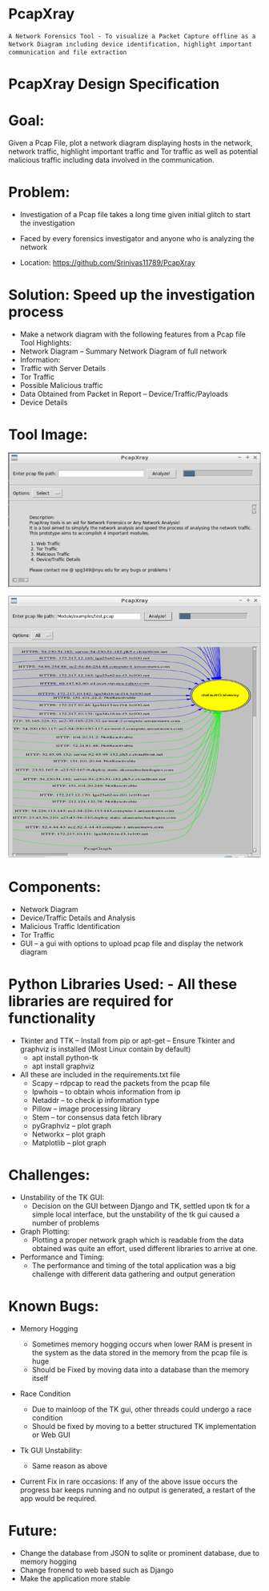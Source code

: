 # PcapXray 
    A Network Forensics Tool - To visualize a Packet Capture offline as a Network Diagram including device identification, highlight important communication and file extraction

# PcapXray Design Specification

# Goal:
  Given a Pcap File, plot a network diagram displaying hosts in the network, network traffic, highlight important traffic and Tor traffic as well as potential malicious traffic including data involved in the communication.

# Problem:
* Investigation of a Pcap file takes a long time given initial glitch to start the investigation
*	Faced by every forensics investigator and anyone who is analyzing the network

* Location: https://github.com/Srinivas11789/PcapXray

# Solution: Speed up the investigation process
* Make a network diagram with the following features from a Pcap file
Tool Highlights:
* Network Diagram – Summary Network Diagram of full network
*	Information: 
  * Traffic with Server Details
  * Tor Traffic
  * Possible Malicious traffic
  * Data Obtained from Packet in Report – Device/Traffic/Payloads
  * Device Details
  
# Tool Image:
![Alt text](/Samples/screen1.png?raw=true)

![Alt text](/Samples/screen2.png?raw=true)

# Components:
*	Network Diagram 
* Device/Traffic Details and Analysis
* Malicious Traffic Identification
* Tor Traffic
* GUI – a gui with options to upload pcap file and display the network diagram

# Python Libraries Used:  - All these libraries are required for functionality
* Tkinter and TTK – Install from pip or apt-get – Ensure Tkinter and graphviz is installed (Most Linux contain by default) 
  * apt install python-tk
  * apt install graphviz
* All these are included in the requirements.txt file
  * Scapy – rdpcap to read the packets from the pcap file 
  *	Ipwhois – to obtain whois information from ip
  *	Netaddr – to check ip information type
  *	Pillow – image processing library
  *	Stem – tor consensus data fetch library
  *	pyGraphviz – plot graph
  *	Networkx – plot graph
  *	Matplotlib – plot graph
 
# Challenges:
  * Unstability of the TK GUI:
    * Decision on the GUI between Django and TK, settled upon tk for a simple local interface, but the unstability of the tk gui caused a number of problems
  * Graph Plotting:
    * Plotting a proper network graph which is readable from the data obtained was quite an effort, used different libraries to arrive at one.
  * Performance and Timing:
    * The performance and timing of the total application was a big challenge with different data gathering and output generation

# Known Bugs:
* Memory Hogging
  * Sometimes memory hogging occurs when lower RAM is present in the system as the data stored in the memory from the pcap file is huge
  * Should be Fixed by moving data into a database than the memory itself
* Race Condition
  * Due to mainloop of the TK gui, other threads could undergo a race condition
  * Should be fixed by moving to a better structured TK implementation or Web GUI
* Tk GUI Unstability:
  * Same reason as above

*	Current Fix in rare occasions: If any of the above issue occurs the progress bar keeps running and no output is generated, a restart of the app would be required.

# Future:
*	Change the database from JSON to sqlite or prominent database, due to memory hogging
*	Change fronend to web based such as Django
*	Make the application more stable


